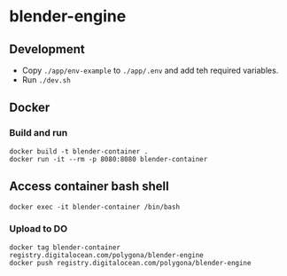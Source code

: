 # blender-engine

## Development
- Copy `./app/env-example` to `./app/.env` and add teh required variables.
- Run `./dev.sh`


## Docker

### Build and run
```
docker build -t blender-container .
docker run -it --rm -p 8080:8080 blender-container
```

## Access container bash shell
```
docker exec -it blender-container /bin/bash

```

### Upload to DO
```
docker tag blender-container registry.digitalocean.com/polygona/blender-engine
docker push registry.digitalocean.com/polygona/blender-engine
```
